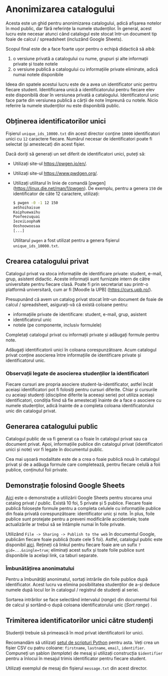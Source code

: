 # Anonimizarea catalogului

Acesta este un ghid pentru anonimizarea catalogului, adică afișarea notelor în mod public, dar fără referințe la numele studenților.
În general, acest lucru este necesar atunci când catalogul este stocat într-un document tip foaie de calcul / spreadsheet (incluzând Google Sheets).

Scopul final este de a face foarte ușor pentru o echipă didactică să aibă:
1. o versiune privată a catalogului cu nume, grupuri și alte informații private și toate notele
1. o versiune publică a catalogului cu informațiile private eliminate, adică numai notele disponibile

Ideea din spatele acestui lucru este de a avea un identificator unic pentru fiecare student.
Identificarea unică a identificatorului pentru fiecare elev este disponibilă doar în versiunea privată a catalogului.
Identificatorul unic face parte din versiunea publică a cărții de note împreună cu notele.
Nicio referire la numele studenților nu este disponibilă public.

## Obținerea identificatorilor unici

Fișierul `unique_ids_10000.txt` din acest director conține `10000` identificatori unici cu `12` caractere fiecare.
Numărul necesar de identificatori poate fi selectat (și amestecat) din acest fișier.

Dacă doriți să generați un set diferit de identificatori unici, puteți să:
* Utilizați site-ul https://pwgen.io/en/.
* Utilizați site-ul https://www.pwdgen.org/.
* Utilizați utilitarul în linie de comandă [pwgen] (https://linux.die.net/man/1/pwgen).
  De exemplu, pentru a genera `150` de identificator de câte 12 caractere, utilizați:

  ```bash
  $ pwgen -0 -1 12 150
  aeShoihaisue
  Kaiphuewaihu
  Poofeezuquai
  IezeiLoophaN
  Ooshoowoosaa
  [...]
  ```

  Utilitarul `pwgen` a fost utilizat pentru a genera fișierul` unique_ids_10000.txt`.

## Crearea catalogului privat

Catalogul privat va stoca informațiile de identificare private: student, e-mail, grup, asistent didactic.
Aceste informații sunt furnizate intern de către universitate pentru fiecare clasă.
Poate fi prin secretariat sau printr-o platformă universitară, cum ar fi [Moodle la UPB] (https://curs.upb.ro/).

Presupunând că avem un catalog privat stocat într-un document de foaie de calcul / spreadsheet, asigurați-vă că există coloane pentru:
* informațiile private de identificare: student, e-mail, grup, asistent
* identificatorul unic
* notele (pe componente, inclusiv formulele)

Completați catalogul privat cu informații private și adăugați formule pentru note.

Adăugați identificatorii unici în coloana corespunzătoare.
Acum catalogul privat conține asocierea între informațiile de identificare private și identificatorul unic.

### Observații legate de asocierea studenților la identificatori

Fiecare cursuri are propria asociere student-la-identificator, astfel încât aceiași identificatori pot fi folosiți pentru cursuri diferite.
Chiar și cursurile cu aceiași studenți (discipline diferite la aceeași serie) pot utiliza aceiași identificatori, condiția fiind să fie amestecați înainte de a face o asociere cu numele studenților, adică înainte de a completa coloana identificatorului unic din catalogul privat.

## Generarea catalogului public

Catalogul public de va fi generat ca o foaie în catalogul privat sau ca document privat.
Apoi, informațiile publice din catalogul privat (identificatori unici și note) vor fi legate în documentul public.

Cea mai ușoară modalitate este de a crea o foaie publică nouă în catalogul privat și de a adăuga formule care completează, pentru fiecare celulă a foii publice, conținutul foii private.

## Demonstrație folosind Google Sheets

[Aici](https://docs.google.com/spreadsheets/d/1QOO3HbTEJY70U3IjPkEpw3G_U8TCBfX5RIx6RJkf2zI/edit?usp=sharing) este o demonstrație a utilizării Google Sheets pentru stocarea unui catalog privat / public.
Există 10 foi, 5 private și 5 publice.
Fiecare foaie publică folosește formule pentru a completa celulele cu informațiile publice din foaia privată corespunzătoare: identificator unic și note.
În plus, foile publice sunt protejate pentru a preveni modificările accidentale;
toate actualizările ar trebui să se întâmple numai în foile private.

Utilizând `File -> Sharing -> Publish to the web` în documentul Google, publicăm fiecare foaie publică (toate cele 5 foi).
Astfel, catalogul public este disponibil [aici](https://docs.google.com/spreadsheets/d/e/2PACX-1vRxo6bv-PerDoeGJzRwAAmZdbjlISUf3qZQ52waqyq5dx5csYosnu3S9peS5q9BWP5oiI9EMz_EqTFk/pubhtml).
Rețineți că linkul pentru fiecare foaie are un sufix `?gid=...&single=true`;
eliminați acest sufix și toate foile publice sunt disponibile la același link, ca taburi separate.

### Îmbunătățirea anonimatului

Pentru a îmbunătăți anonimatul, sortați intrările din foile publice după identificator.
Acest lucru va elimina posibilitatea studenților de a-și deduce numele după locul lor în catalogul / registrul de studenți al seriei.

Sortarea intrărilor se face selectând intervalul (*range*) din documentul foii de calcul și sortând-o după coloana identificatorului unic (*Sort range*) .

## Trimiterea identificatorilor unici către studenți

Studenții trebuie să primească în mod privat identificatorii lor unici.

Recomandăm să utilizați [setul de scripturi Python](https://github.com/systems-cs-pub-ro/utils/tree/master/send-email) pentru asta.
Veți crea un fișier CSV cu patru coloane: `firstname`, `lastname`, `email`, `identifier`.
Compuneți un șablon (*template*) de mesaj și utilizați construcția `$identifier` pentru a înlocui în mesajul trimis identificator pentru fiecare student.

Utilizați exemplul de mesaj din fișierul `message.txt` din acest director.
